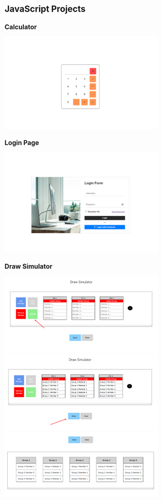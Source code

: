 # JavaScript Projects

## Calculator

<img src="https://github.com/SotirisSotiriou/javascript-projects/blob/main/screenshots/calculator.png" alt="Calculator" width="700px"/>


## Login Page

<img src="https://github.com/SotirisSotiriou/javascript-projects/blob/main/screenshots/login_page.png" alt="Login Page" width="700px" />

## Draw Simulator

<img src="https://github.com/SotirisSotiriou/javascript-projects/blob/main/screenshots/draw_simulator1.png" alt="Draw Simulator 1" width="700px" />
<img src="https://github.com/SotirisSotiriou/javascript-projects/blob/main/screenshots/draw_simulator2.png" alt="Draw Simulator 2" width="700px" />
<img src="https://github.com/SotirisSotiriou/javascript-projects/blob/main/screenshots/draw_simulator3.png" alt="Draw Simulator 3" width="700px" />
